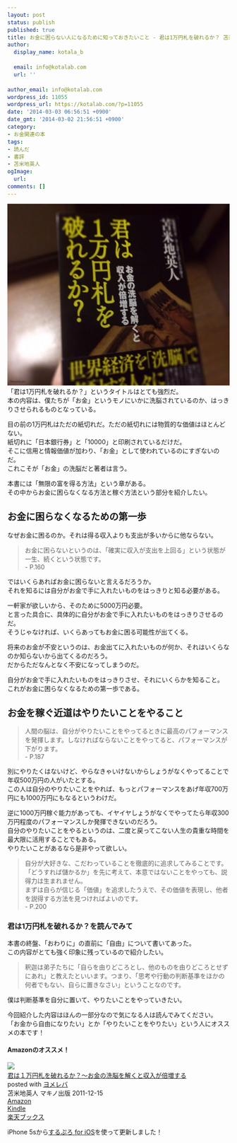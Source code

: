 ```yaml
---
layout: post
status: publish
published: true
title: お金に困らない人になるために知っておきたいこと - 君は1万円札を破れるか？ 苫米地英人著
author:
  display_name: kotala_b

  email: info@kotalab.com
  url: ''

author_email: info@kotalab.com
wordpress_id: 11055
wordpress_url: https://kotalab.com/?p=11055
date: '2014-03-03 06:56:51 +0900'
date_gmt: '2014-03-02 21:56:51 +0900'
category:
- お金関連の本
tags:
- 読んだ
- 書評
- 苫米地英人
ogImage:
  url:
comments: []
---
```

<p><img alt="" src="/wp-content/uploads/slooProImg_20140303065646.jpg" width="548" height="411" class="slooProImg" /><br />
「君は1万円札を破れるか？」というタイトルはとても強烈だ。<br />
本の内容は、僕たちが「お金」というモノにいかに洗脳されているのか、はっきりさせられるものとなっている。</p>
<p>目の前の1万円札はただの紙切れだ。ただの紙切れには物質的な価値はほとんどない。<br />
紙切れに「日本銀行券」と「10000」と印刷されているだけだ。<br />
そこに信用と情報価値が加わり、「お金」として使われているのにすぎないのだ。<br />
これこそが「お金」の洗脳だと著者は言う。</p>
<p>本書には「無限の富を得る方法」という章がある。<br />
その中からお金に困らなくなる方法と稼ぐ方法という部分を紹介したい。</p>
<!--more-->
<h2>お金に困らなくなるための第一歩</h2>
<p>なぜお金に困るのか。それは得る収入よりも支出が多いからに他ならない。</p>
<blockquote><p>お金に困らないというのは、「確実に収入が支出を上回る」という状態が一生、続くという状態です。<br />
 - P.160</p></blockquote>
<p>ではいくらあればお金に困らないと言えるだろうか。<br />
それを知るには自分がお金で手に入れたいものをはっきりと知る必要がある。</p>
<p>一軒家が欲しいから、そのために5000万円必要。<br />
と言った具合に、具体的に自分がお金で手に入れたいものをはっきりさせるのだ。<br />
そうじゃなければ、いくらあってもお金に困る可能性が出てくる。</p>
<p>将来のお金が不安というのは、お金出てに入れたいものが何か、それはいくらなのか知らないから出てくるのだろう。<br />
だからただなんとなく不安になってしまうのだ。</p>
<p>自分がお金で手に入れたいものをはっきりさせ、それにいくらかを知ること。<br />
これがお金に困らなくなるための第一歩である。</p>
<h2>お金を稼ぐ近道はやりたいことをやること</h2>
<blockquote><p>人間の脳は、自分がやりたいことをやってるときに最高のパフォーマンスを発揮します。しなければならないことをやってると、パフォーマンスが下がります。<br />
 - P.187</p></blockquote>
<p>別にやりたくはないけど、やらなきゃいけないからしょうがなくやってることで年収500万円の人がいたとする。<br />
この人は自分のやりたいことをやれば、もっとパフォーマンスをあげ年収700万円にも1000万円にもなるというわけだ。</p>
<p>逆に1000万円稼ぐ能力があっても、イヤイヤしょうがなくでやってたら年収300万円程度のパフォーマンスしか発揮できないのだろう。<br />
自分のやりたいことをやるというのは、二度と戻ってこない人生の貴重な時間を最大限に活用することでもある。<br />
やりたいことがあるなら是非やって欲しい。</p>
<blockquote><p>自分が大好きな、こだわっていることを徹底的に追求してみることです。「どうすれば儲かるか」を先に考えて、本意ではないことをやっても、説得力は生まれません。<br />
まずは自らが信じる「価値」を追求したうえで、その価値を表現し、他者を説得する方法を見つければよいのです。<br />
 - P.200</p></blockquote>
<h3>君は1万円札を破れるか？を読んでみて</h3>
<p>本書の終盤、「おわりに」の直前に「自由」について書いてあった。<br />
この内容がとても強く印象に残っているので紹介したい。</p>
<blockquote><p>
釈迦は弟子たちに「自らを由りどころとし、他のものを由りどころとせずにあれ」と教えたといいます。つまり、「思考や行動の判断基準をほかの何者でもない、自らに置きなさい」ということなのです。
</p></blockquote>
<p>僕は判断基準を自分に置いて、やりたいことをやっていきたい。</p>
<p>今回紹介した内容はほんの一部分なので気になる人は読んでみてください。<br />
「お金から自由になりたい」とか「やりたいことをやりたい」という人にオススメの本です！</p>
<h4 class="aam">Amazonのオススメ！</h4>
<div class="booklink-box">
<div class="booklink-image"><a href="https://www.amazon.co.jp/exec/obidos/asin/4837671616/same-22/" rel="nofollow" target="_blank"><img src="https://images-fe.ssl-images-amazon.com/images/I/51GVUyD2bzL._SL160_.jpg" style="border: none;" /></a></div>
<div class="booklink-info">
<div class="booklink-name"><a href="https://www.amazon.co.jp/exec/obidos/asin/4837671616/same-22/" rel="nofollow" target="_blank">君は１万円札を破れるか？〜お金の洗脳を解くと収入が倍増する</a>
<div class="booklink-powered-date">posted with <a href="https://yomereba.com" rel="nofollow" target="_blank">ヨメレバ</a></div>
</div>
<div class="booklink-detail">苫米地英人 マキノ出版 2011-12-15</div>
<div class="booklink-link2">
<div class="shoplinkamazon"><a href="https://www.amazon.co.jp/exec/obidos/asin/4837671616/same-22/" rel="nofollow" target="_blank" title="アマゾン" >Amazon</a></div>
<div class="shoplinkkindle"><a href="https://www.amazon.co.jp/gp/search?keywords=%8CN%82%CD%82P%96%9C%89%7E%8ED%82%F0%94j%82%EA%82%E9%82%A9%81H%81%60%82%A8%8B%E0%82%CC%90%F4%94%5D%82%F0%89%F0%82%AD%82%C6%8E%FB%93%FC%82%AA%94%7B%91%9D%82%B7%82%E9&__mk_ja_JP=%83J%83%5E%83J%83i&url=node%3D2275256051&tag=same-22" rel="nofollow" target="_blank" >Kindle</a></div>
<div class="shoplinkrakuten"><a href="http://c.af.moshimo.com/af/c/click?a_id=374941&p_id=56&pc_id=56&pl_id=637&s_v=b5Rz2P0601xu&url=http%3A%2F%2Fbooks.rakuten.co.jp%2Frb%2F11479336%2F" rel="nofollow" target="_blank" title="楽天ブックス" >楽天ブックス</a></div>
</div>
</div>
<div class="booklink-footer"></div>
</div>
<p>iPhone 5sから<a href="https://itunes.apple.com/jp/app/surupuro-for-ios-buroguedita/id436676299?mt=8&uo=4&at=10l4yU" rel="nofollow" target="_blank">するぷろ for iOS</a>を使って更新しました！</p>
